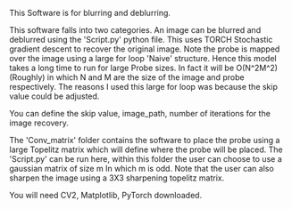 This Software is for blurring and deblurring. 


This software falls into two categories. An image can be blurred and deblurred using the 'Script.py' python file. This uses TORCH Stochastic gradient descent to recover the original image. Note the probe is mapped over the image using a large for loop 'Naive' structure. 
Hence this model takes a long time to run for large Probe sizes. In fact it will be O(N^2M^2) (Roughly) in which N and M are the size of the image and probe respectively. The reasons I used this large for loop was because the skip value could be adjusted.

You can define the skip value, image_path, number of iterations for the image recovery.


The 'Conv_matrix' folder contains the software to place the probe using a large Topelitz matrix which will define where the probe will be placed. The 'Script.py' can be run here, within this folder the user can choose to use a gaussian matrix of size m
In which m is odd. Note that the user can also sharpen the image using a 3X3 sharpening topelitz matrix. 


You will need CV2, Matplotlib, PyTorch downloaded. 
